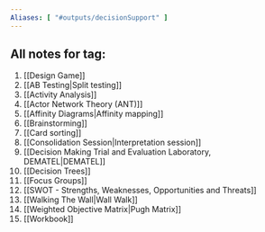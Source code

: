 ```yaml
---
Aliases: [ "#outputs/decisionSupport" ]
---
```

## All notes for tag: 
1. [[Design Game]]
2. [[AB Testing|Split testing]]
3. [[Activity Analysis]]
4. [[Actor Network Theory (ANT)]]
5. [[Affinity Diagrams|Affinity mapping]]
6. [[Brainstorming]]
7. [[Card sorting]]
8. [[Consolidation Session|Interpretation session]]
9. [[Decision Making Trial and Evaluation Laboratory, DEMATEL|DEMATEL]]
10. [[Decision Trees]]
11. [[Focus Groups]]
12. [[SWOT - Strengths, Weaknesses, Opportunities and Threats]]
13. [[Walking The Wall|Wall Walk]]
14. [[Weighted Objective Matrix|Pugh Matrix]]
15. [[Workbook]]

